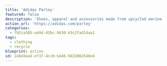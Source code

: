 ```yaml
---
title: 'Adidas Parley'
featured: false
description: 'Shoes, apparel and accessories made from upcycled marine plastic waste. Every piece in the collection is made of at least 75% intercepted plastic trash.'
action_url: 'https://adidas.com/parley'
categories:
  - f92ca585-ad4d-43bc-9430-43c2fad14aa1
tags:
  - clothing
  - recycle
blueprint: action
id: 2a6d4aa4-ef37-4cc8-b446-943286254be4
---
```

